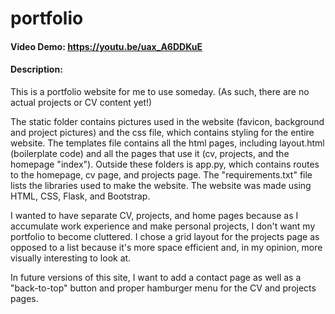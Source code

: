 # portfolio
#### Video Demo: https://youtu.be/uax_A6DDKuE
#### Description:
This is a portfolio website for me to use someday. (As such, there are no actual projects or CV content yet!)

The static folder contains pictures used in the website (favicon, background and project pictures) and the css file, which contains styling for the entire website. The templates file contains all the html pages, including layout.html (boilerplate code) and all the pages that use it (cv, projects, and the homepage "index"). Outside these folders is app.py, which contains routes to the homepage, cv page, and projects page. The "requirements.txt" file lists the libraries used to make the website. The website was made using HTML, CSS, Flask, and Bootstrap.

I wanted to have separate CV, projects, and home pages because as I accumulate work experience and make personal projects, I don't want my portfolio to become cluttered. I chose a grid layout for the projects page as opposed to a list because it's more space efficient and, in my opinion, more visually interesting to look at.

In future versions of this site, I want to add a contact page as well as a "back-to-top" button and proper hamburger menu for the CV and projects pages.
